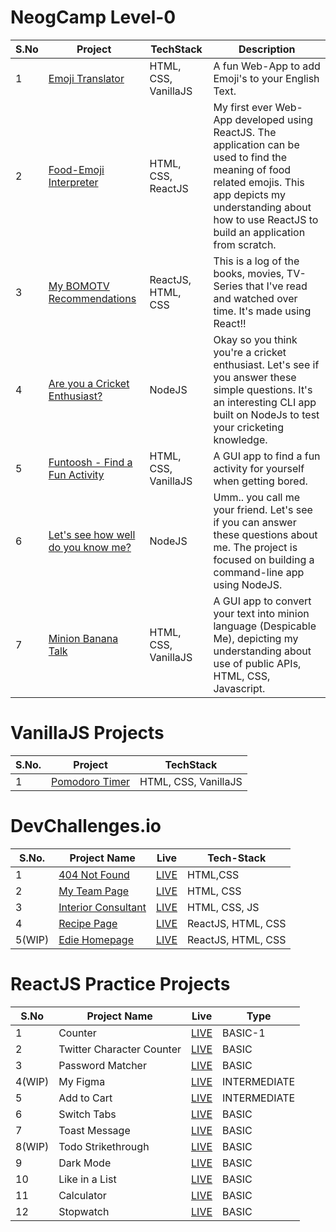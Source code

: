 # NeogCamp Level-0
S.No | Project | TechStack | Description
--- | --- | --- | ---  
1 | [Emoji Translator](https://codepen.io/shiv-1998/full/yLaedXd) | HTML, CSS, VanillaJS | A fun Web-App to add Emoji's to your English Text.
2 | [Food-Emoji Interpreter](https://xzy5m.csb.app/) | HTML, CSS, ReactJS | My first ever Web-App developed using ReactJS. The application can be used to find the meaning of food related emojis. This app depicts my understanding about how to use ReactJS to build an application from scratch.
3 | [My BOMOTV Recommendations](https://xzy5m.csb.app/) | ReactJS, HTML, CSS | This is a log of the books, movies, TV-Series that I've read and watched over time. It's made using React!!
4 | [Are you a Cricket Enthusiast?](https://repl.it/@shivaansh98/neog-Mark2?embed=1&output=1#index.js) | NodeJS | Okay so you think you're a cricket enthusiast. Let's see if you answer these simple questions. It's an interesting CLI app built on NodeJs to test your cricketing knowledge.
5 | [Funtoosh - Find a Fun Activity](https://codepen.io/shiv-1998/full/GRjgXVv) | HTML, CSS, VanillaJS | A GUI app to find a fun activity for yourself when getting bored.
6 | [Let's see how well do you know me?](https://repl.it/@shivaansh98/neog-Mark1?embed=1&output=1#index.js) | NodeJS | Umm.. you call me your friend. Let's see if you can answer these questions about me. The project is focused on building a command-line app using NodeJS.
7 | [Minion Banana Talk](https://codepen.io/shiv-1998/full/NWRPXLY) | HTML, CSS, VanillaJS | A GUI app to convert your text into minion language (Despicable Me), depicting my understanding about use of public APIs, HTML, CSS, Javascript.

# VanillaJS Projects
S.No. | Project | TechStack
--- | --- | ---
1 | [Pomodoro Timer](https://shivaansh-agarwal.github.io/WebApps/Pomodoro_Clone/) | HTML, CSS, VanillaJS

# DevChallenges.io
S.No. | Project Name | Live | Tech-Stack
--- | --- | --- | ---   
1 | [404 Not Found](https://github.com/Shivaansh-Agarwal/404-not-found) | [LIVE](https://shivaansh-agarwal.github.io/404-not-found/) | HTML,CSS
2 | [My Team Page](https://github.com/Shivaansh-Agarwal/my-team-page) | [LIVE](https://shivaansh-agarwal.github.io/my-team-page/) | HTML, CSS
3 | [Interior Consultant](https://github.com/Shivaansh-Agarwal/interior-consultant) | [LIVE](https://shivaansh-agarwal.github.io/interior-consultant/) | HTML, CSS, JS
4 | [Recipe Page](https://github.com/Shivaansh-Agarwal/recipe-page) | [LIVE](https://recipe-page-shivaansh.netlify.app/) | ReactJS, HTML, CSS
5(WIP) | [Edie Homepage](https://github.com/Shivaansh-Agarwal/edie-homepage) | [LIVE](https://edie-homepage-shivaansh.netlify.app/) | ReactJS, HTML, CSS

# ReactJS Practice Projects
S.No | Project Name | Live | Type
--- | --- | --- | ---
1 | Counter | [LIVE](https://3t7ig.csb.app/) | BASIC-1
2 | Twitter Character Counter | [LIVE](https://mocq6.csb.app/) | BASIC
3 | Password Matcher | [LIVE](https://gi4p2.csb.app/) | BASIC
4(WIP) | My Figma | [LIVE](https://nj2oz.csb.app/) | INTERMEDIATE
5 | Add to Cart | [LIVE](https://q22yu.csb.app/) | INTERMEDIATE
6 | Switch Tabs | [LIVE](https://zotoz.csb.app/) | BASIC
7 | Toast Message | [LIVE](https://qwfbf.csb.app/) | BASIC
8(WIP) | Todo Strikethrough | [LIVE](https://t5t7z.csb.app/) | BASIC
9 | Dark Mode | [LIVE](https://ltvd1.csb.app/) | BASIC
10 | Like in a List | [LIVE](https://bd66c.csb.app/) | BASIC
11 | Calculator | [LIVE](https://hxdn3.csb.app/) | BASIC
12 | Stopwatch | [LIVE](https://bqd8i.csb.app/) | BASIC
